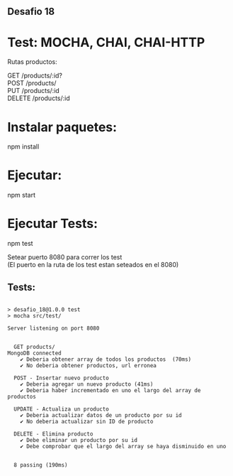 ## Desafio 18  
# Test: MOCHA, CHAI, CHAI-HTTP  

Rutas productos:  

GET     /products/:id?  
POST    /products/  
PUT     /products/:id  
DELETE  /products/:id  

# Instalar paquetes:  

npm install  

# Ejecutar:  

npm start  

# Ejecutar Tests:  

npm test  

Setear puerto 8080 para correr los test  
(El puerto en la ruta de los test estan seteados en el 8080)  

## Tests:  

```

> desafio_18@1.0.0 test
> mocha src/test/      

Server listening on port 8080


  GET products/
MongoDB connected
    ✔ Deberia obtener array de todos los productos  (70ms)  
    ✔ No deberia obtener productos, url erronea  

  POST - Insertar nuevo producto
    ✔ Deberia agregar un nuevo producto (41ms)
    ✔ Deberia haber incrementado en uno el largo del array de productos

  UPDATE - Actualiza un producto
    ✔ Deberia actualizar datos de un producto por su id
    ✔ No deberia actualizar sin ID de producto

  DELETE - Elimina producto
    ✔ Debe eliminar un producto por su id
    ✔ Debe comprobar que el largo del array se haya disminuido en uno


  8 passing (190ms)

  ```  
  